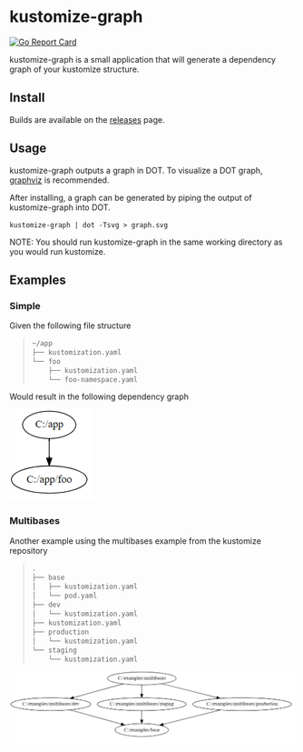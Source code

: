 # kustomize-graph

[![Go Report Card](https://goreportcard.com/badge/github.com/jpreese/kustomize-graph)](https://goreportcard.com/report/github.com/jpreese/kustomize-graph)

kustomize-graph is a small application that will generate a dependency graph of your kustomize structure.

## Install

Builds are available on the [releases](https://github.com/jpreese/kustomize-graph/releases) page. 

## Usage

kustomize-graph outputs a graph in DOT. To visualize a DOT graph, [graphviz](https://graphviz.gitlab.io/download/) is recommended.

After installing, a graph can be generated by piping the output of kustomize-graph into DOT.

```
kustomize-graph | dot -Tsvg > graph.svg
```

NOTE: You should run kustomize-graph in the same working directory as you would run kustomize.

## Examples

### Simple

Given the following file structure

> ```
> ~/app
> ├── kustomization.yaml
> └── foo
>     ├── kustomization.yaml
>     └── foo-namespace.yaml
> ```

Would result in the following dependency graph

![simple](images/simple_example.png)

### Multibases

Another example using the multibases example from the kustomize repository

> ```
> .
> ├── base
> │   ├── kustomization.yaml
> │   └── pod.yaml
> ├── dev
> │   └── kustomization.yaml
> ├── kustomization.yaml
> ├── production
> │   └── kustomization.yaml
> └── staging
>     └── kustomization.yaml
> ```

![multibases](images/multibase_example.png)
